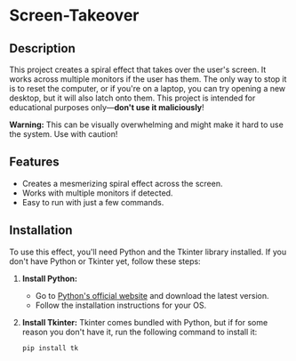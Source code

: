 # Screen-Takeover

## Description
This project creates a spiral effect that takes over the user's screen. It works across multiple monitors if the user has them. The only way to stop it is to reset the computer, or if you're on a laptop, you can try opening a new desktop, but it will also latch onto them. This project is intended for educational purposes only—**don't use it maliciously**!

**Warning:** This can be visually overwhelming and might make it hard to use the system. Use with caution!

## Features
- Creates a mesmerizing spiral effect across the screen.
- Works with multiple monitors if detected.
- Easy to run with just a few commands.

## Installation

To use this effect, you'll need Python and the Tkinter library installed. If you don't have Python or Tkinter yet, follow these steps:

1. **Install Python:**
   - Go to [Python's official website](https://www.python.org/downloads/) and download the latest version.
   - Follow the installation instructions for your OS.

2. **Install Tkinter:**
   Tkinter comes bundled with Python, but if for some reason you don't have it, run the following command to install it:
   ```bash
   pip install tk

